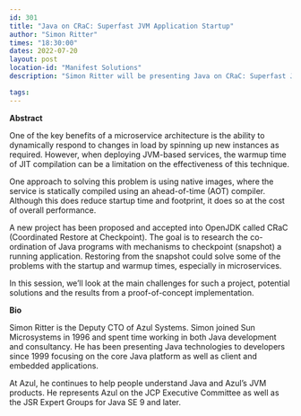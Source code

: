 ```yaml
---
id: 301
title: "Java on CRaC: Superfast JVM Application Startup"
author: "Simon Ritter"
times: "18:30:00"
dates: 2022-07-20
layout: post
location-id: "Manifest Solutions"
description: "Simon Ritter will be presenting Java on CRaC: Superfast JVM Application Startup"

tags: 
---
```


**Abstract**

One of the key benefits of a microservice architecture is the ability to dynamically respond to changes in load by spinning up new instances as required. However, when deploying JVM-based services, the warmup time of JIT compilation can be a limitation on the effectiveness of this technique.

One approach to solving this problem is using native images, where the service is statically compiled using an ahead-of-time (AOT) compiler.  Although this does reduce startup time and footprint, it does so at the cost of overall performance.

A new project has been proposed and accepted into OpenJDK called CRaC (Coordinated Restore at Checkpoint).  The goal is to research the co-ordination of Java programs with mechanisms to checkpoint (snapshot) a running application.  Restoring from the snapshot could solve some of the problems with the startup and warmup times, especially in microservices.

In this session, we’ll look at the main challenges for such a project, potential solutions and the results from a proof-of-concept implementation.

**Bio**

Simon Ritter is the Deputy CTO of Azul Systems. Simon joined Sun Microsystems in 1996 and spent time working in both Java development and consultancy. He has been presenting Java technologies to developers since 1999 focusing on the core Java platform as well as client and embedded applications.

At Azul, he continues to help people understand Java and Azul’s JVM products. He represents Azul on the JCP Executive Committee as well as the JSR Expert Groups for Java SE 9 and later.